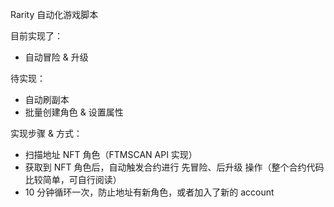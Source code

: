 Rarity 自动化游戏脚本

目前实现了：

- 自动冒险 & 升级

待实现：

- 自动刷副本
- 批量创建角色 & 设置属性


实现步骤 & 方式：
- 扫描地址 NFT 角色（FTMSCAN API 实现）
- 获取到 NFT 角色后，自动触发合约进行 先冒险、后升级 操作（整个合约代码比较简单，可自行阅读）
- 10 分钟循环一次，防止地址有新角色，或者加入了新的 account